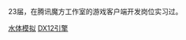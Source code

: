 23届，在腾讯魔方工作室的游戏客户端开发岗位实习过。


[水体模拟](https://kongouuu.github.io/2021/11/09/%E5%9B%BE%E5%BD%A2%E5%AE%9E%E6%88%98-NiagaraSPH%E6%B0%B4%E4%BD%93%E6%A8%A1%E6%8B%9F/)
[DX12引擎](https://github.com/Kongouuu/ChickenEngine)
